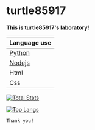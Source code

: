 # turtle85917

**This is turtle85917's laboratory!**

| Language use                                                                   |
| ------------------------------------------------------------------------------ |
| [Python](https://pypi.org/)                                                    |
| [Nodejs](https://nodejs.org/en/)                                               |
| Html                                                                           |
| Css                                                                            |

[![Total Stats](https://github-readme-stats.vercel.app/api?username=turtle85917&show_icons=true&theme=red)](https://github.com/turtle85917)

[![Top Langs](https://github-readme-stats.vercel.app/api/top-langs/?username=turtle85917&show_icons=true&theme=red)](https://github.com/turtle85917)

```
Thank you!
```

